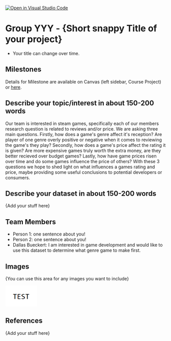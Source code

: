 [![Open in Visual Studio Code](https://classroom.github.com/assets/open-in-vscode-f059dc9a6f8d3a56e377f745f24479a46679e63a5d9fe6f495e02850cd0d8118.svg)](https://classroom.github.com/online_ide?assignment_repo_id=5880294&assignment_repo_type=AssignmentRepo)
# Group YYY - {Short snappy Title of your project}

- Your title can change over time.

## Milestones

Details for Milestone are available on Canvas (left sidebar, Course Project) or [here](https://firas.moosvi.com/courses/data301/project/milestone01.html).

## Describe your topic/interest in about 150-200 words

Our team is interested in steam games, specifically each of our members research question is related to reviews and/or price. We are asking three main questions. Firstly, how does a game's genre affect it's reception? Are player of one genre overly positive or negative when it comes to reviewing the game's they play? Secondly, how does a game's price affect the rating it is given? Are more expensive games truly worth the extra money, are they better recieved over budget games? Lastly, how have game prices risen over time and do some games influence the price of others? With these 3 questions we hope to shed light on what influences a games rating and price, maybe providing some useful conclusions to potential developers or consumers.

## Describe your dataset in about 150-200 words

{Add your stuff here}

## Team Members

- Person 1: one sentence about you!
- Person 2: one sentence about you!
- Dallas Bueckert: I am interested in game development and would like to use this dataset to determine what genre game to make first.

## Images

{You can use this area for any images you want to include}

<img src ="images/test.png" width="100px">

## References

{Add your stuff here}



